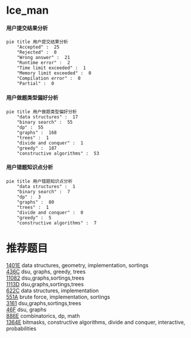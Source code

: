 # Ice_man

<!-- tabs:start -->



#### **用户提交结果分析**

```mermaid
pie title 用户提交结果分析
    "Accepted" :  25
    "Rejected" :  0
    "Wrong answer" :  21
    "Runtime error" :  2
    "Time limit exceeded" :  1
    "Memory limit exceeded" :  0
    "Compilation error" :  0
    "Partial" :  0
```

#### **用户做题类型偏好分析**

```mermaid
pie title 用户做题类型偏好分析
    "data structures" :  17
    "binary search" :  55
    "dp" :  55
    "graphs" :  168
    "trees" :  1
    "divide and conquer" :  1
    "greedy" :  187
    "constructive algorithms" :  53
```
#### **用户错题知识点分析**

```mermaid
pie title 用户错题知识点分析
    "data structures" :  1
    "binary search" :  7
    "dp" :  3
    "graphs" :  80
    "trees" :  1
    "divide and conquer" :  0
    "greedy" :  5
    "constructive algorithms" :  7
```



<!-- tabs:end -->
# 推荐题目
[1401E](https://codeforces.com/contest/1401/problem/E)		data structures,
                        geometry,
                        implementation,
                        sortings		  
[436C](https://codeforces.com/contest/436/problem/C)		dsu,
                        graphs,
                        greedy,
                        trees		  
[11082](https://codeforces.com/contest/1108/problem/2)		dsu,graphs,sortings,trees		  
[1113D](https://codeforces.com/contest/1113/problem/D)		dsu,graphs,sortings,trees		  
[622C](https://codeforces.com/contest/622/problem/C)		data structures,
                        implementation		  
[551A](https://codeforces.com/contest/551/problem/A)		brute force,
                        implementation,
                        sortings		  
[3161](https://codeforces.com/contest/316/problem/1)		dsu,graphs,sortings,trees		  
[46F](https://codeforces.com/contest/46/problem/F)		dsu,
                        graphs		  
[886E](https://codeforces.com/contest/886/problem/E)		combinatorics,
                        dp,
                        math		  
[1364E](https://codeforces.com/contest/1364/problem/E)		bitmasks,
                        constructive algorithms,
                        divide and conquer,
                        interactive,
                        probabilities		  
